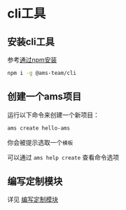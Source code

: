 # cli工具

## 安装cli工具
参考[通过npm安装](./npm.md)

```sh
npm i -g @ams-team/cli
```

## 创建一个ams项目
运行以下命令来创建一个新项目：

```sh
ams create hello-ams
```

你会被提示选取一个`模板`

可以通过 `ams help create` 查看命令选项

## 编写定制模块
详见 [编写定制模块](./custom.md)
